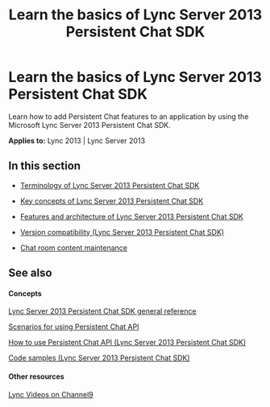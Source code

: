 ﻿---
title: Learn the basics of Lync Server 2013 Persistent Chat SDK
TOCTitle: Learn the basics
ms:assetid: 8fb16f06-0b4b-4e8b-ab80-f227495e36bf
ms:mtpsurl: https://msdn.microsoft.com/library/Dn439210(v=office.15)
ms:contentKeyID: 57101338
ms.date: 07/24/2014
mtps_version: v=office.15
---

# Learn the basics of Lync Server 2013 Persistent Chat SDK

Learn how to add Persistent Chat features to an application by using the Microsoft Lync Server 2013 Persistent Chat SDK.


**Applies to:** Lync 2013 | Lync Server 2013

## In this section

  - [Terminology of Lync Server 2013 Persistent Chat SDK](terminology-of-lync-server-2013-persistent-chat-sdk.md)

  - [Key concepts of Lync Server 2013 Persistent Chat SDK](key-concepts-of-lync-server-2013-persistent-chat-sdk.md)

  - [Features and architecture of Lync Server 2013 Persistent Chat SDK](features-and-architecture-of-lync-server-2013-persistent-chat-sdk.md)

  - [Version compatibility (Lync Server 2013 Persistent Chat SDK)](version-compatibility-lync-server-2013-persistent-chat-sdk.md)

  - [Chat room content maintenance](chat-room-content-maintenance.md)

## See also

#### Concepts

[Lync Server 2013 Persistent Chat SDK general reference](lync-server-2013-persistent-chat-sdk-general-reference.md)

[Scenarios for using Persistent Chat API](scenarios-for-using-persistent-chat-api.md)

[How to use Persistent Chat API (Lync Server 2013 Persistent Chat SDK)](how-to-use-persistent-chat-api-lync-server-2013-persistent-chat-sdk.md)

[Code samples (Lync Server 2013 Persistent Chat SDK)](code-samples-lync-server-2013-persistent-chat-sdk.md)

#### Other resources

[Lync Videos on Channel9](http://channel9.msdn.com/tags/lync)

